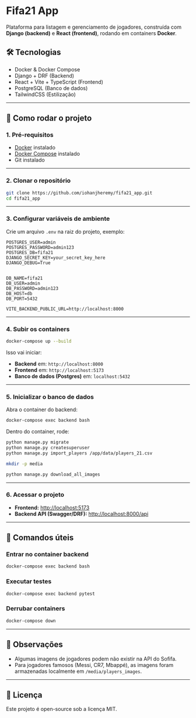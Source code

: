 # Fifa21 App

Plataforma para listagem e gerenciamento de jogadores, construída com **Django (backend)** e **React (frontend)**, rodando em containers **Docker**.  

## 🛠️ Tecnologias
- Docker & Docker Compose
- Django + DRF (Backend)
- React + Vite + TypeScript (Frontend)
- PostgreSQL (Banco de dados)
- TailwindCSS (Estilização)

---

## 🚀 Como rodar o projeto

### 1. Pré-requisitos
- [Docker](https://docs.docker.com/get-docker/) instalado  
- [Docker Compose](https://docs.docker.com/compose/) instalado  
- Git instalado

---

### 2. Clonar o repositório
```bash
git clone https://github.com/iohanjheremy/fifa21_app.git
cd fifa21_app
````

---

### 3. Configurar variáveis de ambiente

Crie um arquivo `.env` na raiz do projeto, exemplo:

```env
POSTGRES_USER=admin
POSTGRES_PASSWORD=admin123
POSTGRES_DB=fifa21
DJANGO_SECRET_KEY=your_secret_key_here
DJANGO_DEBUG=True


DB_NAME=fifa21
DB_USER=admin
DB_PASSWORD=admin123
DB_HOST=db
DB_PORT=5432

VITE_BACKEND_PUBLIC_URL=http://localhost:8000
```

---

### 4. Subir os containers

```bash
docker-compose up --build
```

Isso vai iniciar:

* **Backend** em: `http://localhost:8000`
* **Frontend** em: `http://localhost:5173`
* **Banco de dados (Postgres)** em: `localhost:5432`

---

### 5. Inicializar o banco de dados

Abra o container do backend:

```bash
docker-compose exec backend bash
```

Dentro do container, rode:

```bash
python manage.py migrate
python manage.py createsuperuser
python manage.py import_players /app/data/players_21.csv

mkdir -p media

python manage.py download_all_images
```

---

### 6. Acessar o projeto

* **Frontend:** [http://localhost:5173](http://localhost:5173)
* **Backend API (Swagger/DRF):** [http://localhost:8000/api](http://localhost:8000/api)

---

## 🧰 Comandos úteis

### Entrar no container backend

```bash
docker-compose exec backend bash
```

### Executar testes

```bash
docker-compose exec backend pytest
```

### Derrubar containers

```bash
docker-compose down
```

---

## 📌 Observações

* Algumas imagens de jogadores podem não existir na API do Sofifa.
* Para jogadores famosos (Messi, CR7, Mbappé), as imagens foram armazenadas localmente em `/media/players_images`.

---

## 📄 Licença

Este projeto é open-source sob a licença MIT.

